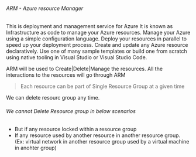 ###### ARM - Azure resource Manager
This is deployment and management service for Azure
 It is known as Infrastructure as code to manage your Azure resources.
 Manage your Azure using a simple configuration language. Deploy your resources in parallel to speed up your deployment process. Create and update any Azure resource declaratively. Use one of many sample templates or build one from scratch using native tooling in Visual Studio or Visual Studio Code.


ARM will be used to Create|Delete|Manage the resources.
All the interactions to the resources will go through ARM


> Each resource can be part of Single Resource Group at a given time


We can delete resourc group any time.
###### We cannot Delete Resource group in below scenarios
* But if any resource locked within a resource group
* If any resource used by another resource in another resource group. (Ex: virtual network in another resource group used by a virtual machine in anohter group)
